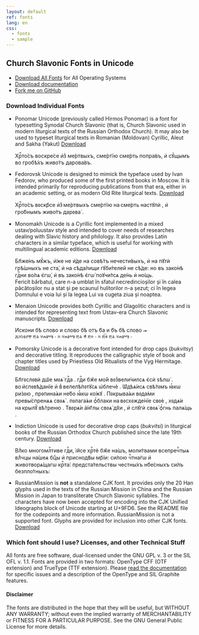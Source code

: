 ```yaml
---
layout: default
ref: fonts
lang: en
css: 
  - fonts
  - sample
---
```

## Church Slavonic Fonts in Unicode

* [Download All Fonts](http://www.ponomar.net/files/fonts-churchslavonic.zip) for All Operating Systems
* [Download documentation](http://www.ponomar.net/files/fonts-churchslavonic.pdf)
* [Fork me on GitHub](https://github.com/typiconman/fonts-cu)

### Download Individual Fonts

* Ponomar Unicode (previously called Hirmos Ponomar) is a font for typesetting Synodal Church Slavonic (that is, Church Slavonic used in modern 
  liturgical texts of the Russian Orthodox Church). 
  It may also be used to typeset liturgical texts in Romanian (Moldovan) Cyrillic, Aleut and Sakha (Yakut)
  [Download](http://www.ponomar.net/files/PonomarUnicode.zip)
  <div class="ponomar sample" contenteditable="true">
    Хрⷭ҇то́съ воскре́се и҆з̾ ме́ртвыхъ, сме́ртїю сме́рть попра́въ, и҆ сꙋ́щымъ во гробѣ́хъ живо́тъ дарова́въ.
  </div>

* Fedorovsk Unicode is designed to mimick the typeface used by Ivan Fedorov, who produced some of the first printed books in Moscow. It is intended 
  primarily for reproducing publications from that era, either in an academic setting, or as modern Old Rite liturgical texts.
  [Download](http://www.ponomar.net/files/FedorovskUnicode.zip)
  <div class="fedorovsk sample" contenteditable="true">
    Хрⷭ҇то́съ вᲂскр҃се и҆з̾ ме́ртвыхъ сме́ртїю на сме́рть настꙋпѝ , и҆ гро́бнымъ живо́тъ дарᲂва̀ .
  </div>

* Monomakh Unicode is a Cyrillic font implemented in a mixed ustav/poluustav style and intended to cover needs of researches 
  dealing with Slavic history and philology. It also provides Latin characters in a similar typeface, which is useful for 
  working with multilingual academic editions.
  [Download](http://www.ponomar.net/files/MonomakhUnicode.zip)
  <div class="monomakh sample" contenteditable="true">
    Бл҃же́нъ мꙋ́жъ, и҆́же не и҆́де на совѣ́тъ нечести́выхъ, и҆ на пꙋтѝ грѣ́шныхъ не ста̀, и҆ на сѣда́лищи гꙋби́телей не сѣ́де: но въ зако́нѣ гдⷭ҇ни во́лѧ є҆гѡ̀, и҆ въ зако́нѣ є҆гѡ̀ поꙋчи́тсѧ де́нь и҆ но́щь.
  </div>
  <div class="monomakh sample" contenteditable="true">
    Fericit bărbatul, care n-a umblat în sfatul necredincioșilor și în calea păcătoșilor nu a stat și pe scaunul hulitorilor n-a șezut; ci în legea Domnului e voia lui și la legea Lui va cugeta ziua și noaptea.
  </div>

* Menaion Unicode provides both Cyrillic and Glagolitic characters and is intended for representing text from Ustav-era 
  Church Slavonic manuscripts.
  [Download](http://www.ponomar.net/files/MenaionUnicode.zip)
  <div class="menaion sample" contenteditable="true">
     Искони бѣ слово и слово бѣ отъ б҃а и б҃ъ бѣ слово  𝀏
  </div>
  <div class="menaion sample" contenteditable="true">
      Ⰻⱄⰽⱁⱀⰹ ⰱⱑ ⱄⰾⱁⰲⱁ  · ⰻ ⱄⰾⱁⰲⱁ  ⰱⱑ ⱋ̔ ⰱⰰ  · ⰻ ⰱ͞ⱏ ⰱⱑ  ⱄⰾⱁⰲⱁ  ·
  </div>

* Pomorsky Unicode is a decorative font intended for drop caps (<i>bukvitsy</i>) and decorative titling. It reproduces the 
  calligraphic style of book and chapter titles  used by Priestless Old Ritualists of the Vyg Hermitage.
  [Download](http://www.ponomar.net/files/PomorskyUnicode.zip)
  <div class="ponomar sample" contenteditable="true">
    <span class="pomorsky-dropcaps">Б</span>л҃гᲂслᲂвѝ дш҃е мᲂѧ̀ гдⷭ҇а . гдⷭ҇и бж҃е мо́й вᲂз̾вели́чилсѧ є҆сѝ ѕѣлѡ̀ . во и҆спᲂвѣ́данїе и҆ в̾ велелѣ́пᲂтꙋсѧ ѡ҆блечѐ . Ѡ҆дѣѧ́исѧ свѣ́тᲂмъ ꙗ҆́кѡ ри́зᲂю , прᲂпина́ѧи не́бо ꙗ҆́кѡ ко́жꙋ . Пᲂкрыва́ѧи вᲂда́ми превы́спренѧѧ свᲂѧ̀ . пᲂлага́ѧи ѻ҆́блаки на вᲂсхᲂжде́нїе свᲂѐ , хᲂдѧ́и на крылꙋ̀ вѣ́треню . Твᲂрѧ́и а҆́нг҃лы свᲂѧ̀ дх҃и , и҆ слꙋгѝ свᲂѧ̀ ѻ҆́гнь палѧ́щь .
  </div>

* Indiction Unicode is used for decorative drop caps (*bukvitsi*) in liturgical books of the Russian Orthodox Church 
  published since the late 19th century.
  [Download](http://www.ponomar.net/files/IndictionUnicode.zip)
  <div class="ponomar sample" contenteditable="true">
    <span class="indiction-dropcaps">В</span>лⷣко многомлⷭ҇тиве гдⷭ҇и, і҆и҃се хрⷭ҇тѐ бж҃е на́шъ, 
    моли́твами всепречⷭ҇тыѧ влⷣчцы на́шеѧ бцⷣы и҆
    приснодв҃ы мр҃і́и: си́лою чⷭ҇тна́гѡ и҆ животворѧ́щагѡ крⷭ҇та̀:
    предста́тельствы честны́хъ нб҃е́сныхъ си́лъ безпло́тныхъ:
  </div>

* RussianMission is **not** a standalone CJK font. It provides only the 20 Han glyphs used in the texts of the Russian 
  Mission in China and the Russian Mission in Japan to transliterate Church Slavonic syllables. The characters have now 
  been accepted for encoding into the CJK Unified Ideographs block of Unicode starting at U+9FD6. See the README file for 
  the codepoints and more information. RussianMission is not a supported font. Glyphs are provided for inclusion into 
  other CJK fonts.
  [Download](http://www.ponomar.net/files/RussianMission.zip)

### Which font should I use? Licenses, and other Technical Stuff

All fonts are free software, dual-licensed under the GNU GPL v. 3 or the SIL OFL v. 1.1. 
Fonts are provided in two formats: OpenType CFF (OTF extension) and TrueType (TTF extension). 
Please [read the documentation](http://www.ponomar.net/files/fonts-churchslavonic.pdf) for specific issues and a description 
of the OpenType and SIL Graphite features.

#### Disclaimer

The fonts are distributed in the hope that they will be useful, but WITHOUT ANY WARRANTY; without even the implied warranty 
of MERCHANTABILITY or FITNESS FOR A PARTICULAR PURPOSE.  See the GNU General Public License for more details.
